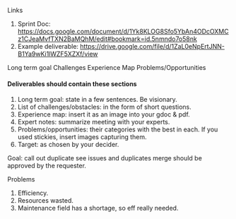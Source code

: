Links
1. Sprint Doc: https://docs.google.com/document/d/1Yk8KLOG8Sfo5YbAn4ODcOXMCz1CJeaMvfTXN2BaMQhM/edit#bookmark=id.5nmndo7o58nk
2. Example deliverable: https://drive.google.com/file/d/1ZaL0eNpErtJNN-B1Ya9wKi1lWZF5XZXf/view

Long term goal
Challenges
Experience Map
Problems/Opportunities

#### Deliverables should contain these sections 
1. Long term goal: state in a few sentences. Be visionary.
2. List of challenges/obstacles: in the form of short questions. 
2. Experience map: insert it as an image into your gdoc & pdf.
3. Expert notes: summarize meeting with your experts.
4. Problems/opportunities: their categories with the best in each. If you used stickies, insert images capturing them.
5. Target: as chosen by your decider.


Goal: 
call out duplicate
see issues and duplicates
merge should be approved by the requester.

Problems
1. Efficiency.
2. Resources wasted.
3. Maintenance field has a shortage, so eff really needed.